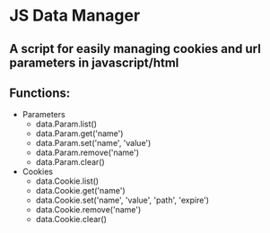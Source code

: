 # JS Data Manager
A script for easily managing cookies and url parameters in javascript/html
-

Functions:
-
- Parameters
	- data.Param.list()
	- data.Param.get('name')
	- data.Param.set('name', 'value')
	- data.Param.remove('name')
	- data.Param.clear()
- Cookies
	- data.Cookie.list()
	- data.Cookie.get('name')
	- data.Cookie.set('name', 'value', 'path', 'expire')
	- data.Cookie.remove('name')
	- data.Cookie.clear()
